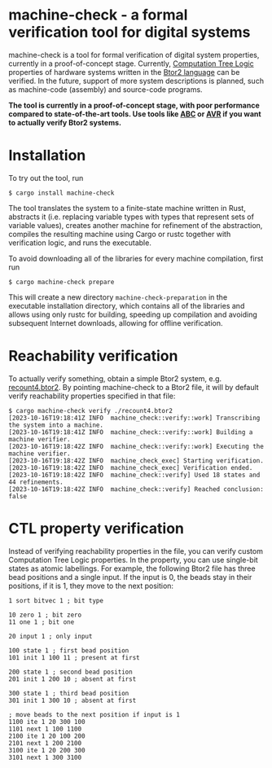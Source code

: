 # machine-check - a formal verification tool for digital systems

machine-check is a tool for formal verification of digital system properties, currently in a proof-of-concept stage. Currently, [Computation Tree Logic](https://en.wikipedia.org/wiki/Computation_tree_logic) properties of hardware systems written in the [Btor2 language](https://doi.org/10.1007/978-3-319-96145-3_32) can be verified. In the future, support of more system descriptions is planned, such as machine-code (assembly) and source-code programs.

**The tool is currently in a proof-of-concept stage, with poor performance compared to state-of-the-art tools. Use tools like [ABC](https://github.com/berkeley-abc/abc) or [AVR](https://github.com/aman-goel/avr) if you want to actually verify Btor2 systems.**

# Installation

To try out the tool, run
```console
$ cargo install machine-check
```

The tool translates the system to a finite-state machine written in Rust, abstracts it (i.e. replacing variable types with types that represent sets of variable values), creates another machine for refinement of the abstraction, compiles the resulting machine using Cargo or rustc together with verification logic, and runs the executable. 

To avoid downloading all of the libraries for every machine compilation, first run
```console
$ cargo machine-check prepare
```
This will create a new directory `machine-check-preparation` in the executable installation directory, which contains all of the libraries and allows using only rustc for building, speeding up compilation and avoiding subsequent Internet downloads, allowing for offline verification.

# Reachability verification

To actually verify something, obtain a simple Btor2 system, e.g. [recount4.btor2](https://gitlab.com/sosy-lab/research/data/word-level-hwmc-benchmarks/-/blob/991551e58cfc85358dc820fd98ecbd9a1e7e28f8/bv/btor2/btor2tools-examples/recount4.btor2). By pointing machine-check to a Btor2 file, it will by default verify reachability properties specified in that file:
```
$ cargo machine-check verify ./recount4.btor2
[2023-10-16T19:18:41Z INFO  machine_check::verify::work] Transcribing the system into a machine.
[2023-10-16T19:18:41Z INFO  machine_check::verify::work] Building a machine verifier.
[2023-10-16T19:18:42Z INFO  machine_check::verify::work] Executing the machine verifier.
[2023-10-16T19:18:42Z INFO  machine_check_exec] Starting verification.
[2023-10-16T19:18:42Z INFO  machine_check_exec] Verification ended.
[2023-10-16T19:18:42Z INFO  machine_check::verify] Used 18 states and 44 refinements.
[2023-10-16T19:18:42Z INFO  machine_check::verify] Reached conclusion: false
```

# CTL property verification

Instead of verifying reachability properties in the file, you can verify custom Computation Tree Logic properties. In the property, you can use single-bit states as atomic labellings. For example, the following Btor2 file has three bead positions and a single input. If the input is 0, the beads stay in their positions, if it is 1, they move to the next position:
```
1 sort bitvec 1 ; bit type

10 zero 1 ; bit zero
11 one 1 ; bit one

20 input 1 ; only input

100 state 1 ; first bead position
101 init 1 100 11 ; present at first

200 state 1 ; second bead position
201 init 1 200 10 ; absent at first

300 state 1 ; third bead position
301 init 1 300 10 ; absent at first

; move beads to the next position if input is 1
1100 ite 1 20 300 100
1101 next 1 100 1100
2100 ite 1 20 100 200
2101 next 1 200 2100
3100 ite 1 20 200 300
3101 next 1 300 3100
```



